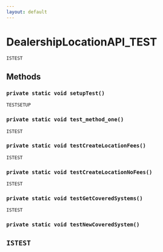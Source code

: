 ```yaml
---
layout: default
---
```

# DealershipLocationAPI_TEST

`ISTEST`
## Methods
### `private static void setupTest()`

`TESTSETUP`
### `private static void test_method_one()`

`ISTEST`
### `private static void testCreateLocationFees()`

`ISTEST`
### `private static void testCreateLocationNoFees()`

`ISTEST`
### `private static void testGetCoveredSystems()`

`ISTEST`
### `private static void testNewCoveredSystem()`

`ISTEST`
---
